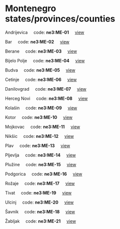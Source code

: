 # Montenegro states/provinces/counties
Andrijevica&nbsp;&nbsp;&nbsp;&nbsp;&nbsp;code: **ne3:ME-01**&nbsp;&nbsp;&nbsp;&nbsp;&nbsp;[view](../../export/geojson/medium/ne3/me/01.geojson)&nbsp;&nbsp;&nbsp;&nbsp;&nbsp;


Bar&nbsp;&nbsp;&nbsp;&nbsp;&nbsp;code: **ne3:ME-02**&nbsp;&nbsp;&nbsp;&nbsp;&nbsp;[view](../../export/geojson/medium/ne3/me/02.geojson)&nbsp;&nbsp;&nbsp;&nbsp;&nbsp;


Berane&nbsp;&nbsp;&nbsp;&nbsp;&nbsp;code: **ne3:ME-03**&nbsp;&nbsp;&nbsp;&nbsp;&nbsp;[view](../../export/geojson/medium/ne3/me/03.geojson)&nbsp;&nbsp;&nbsp;&nbsp;&nbsp;


Bijelo Polje&nbsp;&nbsp;&nbsp;&nbsp;&nbsp;code: **ne3:ME-04**&nbsp;&nbsp;&nbsp;&nbsp;&nbsp;[view](../../export/geojson/medium/ne3/me/04.geojson)&nbsp;&nbsp;&nbsp;&nbsp;&nbsp;


Budva&nbsp;&nbsp;&nbsp;&nbsp;&nbsp;code: **ne3:ME-05**&nbsp;&nbsp;&nbsp;&nbsp;&nbsp;[view](../../export/geojson/medium/ne3/me/05.geojson)&nbsp;&nbsp;&nbsp;&nbsp;&nbsp;


Cetinje&nbsp;&nbsp;&nbsp;&nbsp;&nbsp;code: **ne3:ME-06**&nbsp;&nbsp;&nbsp;&nbsp;&nbsp;[view](../../export/geojson/medium/ne3/me/06.geojson)&nbsp;&nbsp;&nbsp;&nbsp;&nbsp;


Danilovgrad&nbsp;&nbsp;&nbsp;&nbsp;&nbsp;code: **ne3:ME-07**&nbsp;&nbsp;&nbsp;&nbsp;&nbsp;[view](../../export/geojson/medium/ne3/me/07.geojson)&nbsp;&nbsp;&nbsp;&nbsp;&nbsp;


Herceg Novi&nbsp;&nbsp;&nbsp;&nbsp;&nbsp;code: **ne3:ME-08**&nbsp;&nbsp;&nbsp;&nbsp;&nbsp;[view](../../export/geojson/medium/ne3/me/08.geojson)&nbsp;&nbsp;&nbsp;&nbsp;&nbsp;


Kolašin&nbsp;&nbsp;&nbsp;&nbsp;&nbsp;code: **ne3:ME-09**&nbsp;&nbsp;&nbsp;&nbsp;&nbsp;[view](../../export/geojson/medium/ne3/me/09.geojson)&nbsp;&nbsp;&nbsp;&nbsp;&nbsp;


Kotor&nbsp;&nbsp;&nbsp;&nbsp;&nbsp;code: **ne3:ME-10**&nbsp;&nbsp;&nbsp;&nbsp;&nbsp;[view](../../export/geojson/medium/ne3/me/10.geojson)&nbsp;&nbsp;&nbsp;&nbsp;&nbsp;


Mojkovac&nbsp;&nbsp;&nbsp;&nbsp;&nbsp;code: **ne3:ME-11**&nbsp;&nbsp;&nbsp;&nbsp;&nbsp;[view](../../export/geojson/medium/ne3/me/11.geojson)&nbsp;&nbsp;&nbsp;&nbsp;&nbsp;


Nikšic&nbsp;&nbsp;&nbsp;&nbsp;&nbsp;code: **ne3:ME-12**&nbsp;&nbsp;&nbsp;&nbsp;&nbsp;[view](../../export/geojson/medium/ne3/me/12.geojson)&nbsp;&nbsp;&nbsp;&nbsp;&nbsp;


Plav&nbsp;&nbsp;&nbsp;&nbsp;&nbsp;code: **ne3:ME-13**&nbsp;&nbsp;&nbsp;&nbsp;&nbsp;[view](../../export/geojson/medium/ne3/me/13.geojson)&nbsp;&nbsp;&nbsp;&nbsp;&nbsp;


Pljevlja&nbsp;&nbsp;&nbsp;&nbsp;&nbsp;code: **ne3:ME-14**&nbsp;&nbsp;&nbsp;&nbsp;&nbsp;[view](../../export/geojson/medium/ne3/me/14.geojson)&nbsp;&nbsp;&nbsp;&nbsp;&nbsp;


Plužine&nbsp;&nbsp;&nbsp;&nbsp;&nbsp;code: **ne3:ME-15**&nbsp;&nbsp;&nbsp;&nbsp;&nbsp;[view](../../export/geojson/medium/ne3/me/15.geojson)&nbsp;&nbsp;&nbsp;&nbsp;&nbsp;


Podgorica&nbsp;&nbsp;&nbsp;&nbsp;&nbsp;code: **ne3:ME-16**&nbsp;&nbsp;&nbsp;&nbsp;&nbsp;[view](../../export/geojson/medium/ne3/me/16.geojson)&nbsp;&nbsp;&nbsp;&nbsp;&nbsp;


Rožaje&nbsp;&nbsp;&nbsp;&nbsp;&nbsp;code: **ne3:ME-17**&nbsp;&nbsp;&nbsp;&nbsp;&nbsp;[view](../../export/geojson/medium/ne3/me/17.geojson)&nbsp;&nbsp;&nbsp;&nbsp;&nbsp;


Tivat&nbsp;&nbsp;&nbsp;&nbsp;&nbsp;code: **ne3:ME-19**&nbsp;&nbsp;&nbsp;&nbsp;&nbsp;[view](../../export/geojson/medium/ne3/me/19.geojson)&nbsp;&nbsp;&nbsp;&nbsp;&nbsp;


Ulcinj&nbsp;&nbsp;&nbsp;&nbsp;&nbsp;code: **ne3:ME-20**&nbsp;&nbsp;&nbsp;&nbsp;&nbsp;[view](../../export/geojson/medium/ne3/me/20.geojson)&nbsp;&nbsp;&nbsp;&nbsp;&nbsp;


Šavnik&nbsp;&nbsp;&nbsp;&nbsp;&nbsp;code: **ne3:ME-18**&nbsp;&nbsp;&nbsp;&nbsp;&nbsp;[view](../../export/geojson/medium/ne3/me/18.geojson)&nbsp;&nbsp;&nbsp;&nbsp;&nbsp;


Žabljak&nbsp;&nbsp;&nbsp;&nbsp;&nbsp;code: **ne3:ME-21**&nbsp;&nbsp;&nbsp;&nbsp;&nbsp;[view](../../export/geojson/medium/ne3/me/21.geojson)&nbsp;&nbsp;&nbsp;&nbsp;&nbsp;

